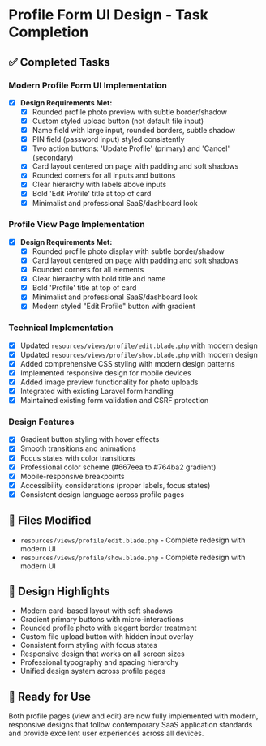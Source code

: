 # Profile Form UI Design - Task Completion

## ✅ Completed Tasks

### Modern Profile Form UI Implementation

-   [x] **Design Requirements Met:**
    -   [x] Rounded profile photo preview with subtle border/shadow
    -   [x] Custom styled upload button (not default file input)
    -   [x] Name field with large input, rounded borders, subtle shadow
    -   [x] PIN field (password input) styled consistently
    -   [x] Two action buttons: 'Update Profile' (primary) and 'Cancel' (secondary)
    -   [x] Card layout centered on page with padding and soft shadows
    -   [x] Rounded corners for all inputs and buttons
    -   [x] Clear hierarchy with labels above inputs
    -   [x] Bold 'Edit Profile' title at top of card
    -   [x] Minimalist and professional SaaS/dashboard look

### Profile View Page Implementation

-   [x] **Design Requirements Met:**
    -   [x] Rounded profile photo display with subtle border/shadow
    -   [x] Card layout centered on page with padding and soft shadows
    -   [x] Rounded corners for all elements
    -   [x] Clear hierarchy with bold title and name
    -   [x] Bold 'Profile' title at top of card
    -   [x] Minimalist and professional SaaS/dashboard look
    -   [x] Modern styled "Edit Profile" button with gradient

### Technical Implementation

-   [x] Updated `resources/views/profile/edit.blade.php` with modern design
-   [x] Updated `resources/views/profile/show.blade.php` with modern design
-   [x] Added comprehensive CSS styling with modern design patterns
-   [x] Implemented responsive design for mobile devices
-   [x] Added image preview functionality for photo uploads
-   [x] Integrated with existing Laravel form handling
-   [x] Maintained existing form validation and CSRF protection

### Design Features

-   [x] Gradient button styling with hover effects
-   [x] Smooth transitions and animations
-   [x] Focus states with color transitions
-   [x] Professional color scheme (#667eea to #764ba2 gradient)
-   [x] Mobile-responsive breakpoints
-   [x] Accessibility considerations (proper labels, focus states)
-   [x] Consistent design language across profile pages

## 📁 Files Modified

-   `resources/views/profile/edit.blade.php` - Complete redesign with modern UI
-   `resources/views/profile/show.blade.php` - Complete redesign with modern UI

## 🎨 Design Highlights

-   Modern card-based layout with soft shadows
-   Gradient primary buttons with micro-interactions
-   Rounded profile photo with elegant border treatment
-   Custom file upload button with hidden input overlay
-   Consistent form styling with focus states
-   Responsive design that works on all screen sizes
-   Professional typography and spacing hierarchy
-   Unified design system across profile pages

## 🚀 Ready for Use

Both profile pages (view and edit) are now fully implemented with modern, responsive designs that follow contemporary SaaS application standards and provide excellent user experiences across all devices.
